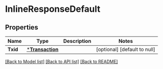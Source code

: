 # InlineResponseDefault

## Properties
Name | Type | Description | Notes
------------ | ------------- | ------------- | -------------
**Txid** | [***Transaction**](Transaction.md) |  | [optional] [default to null]

[[Back to Model list]](../README.md#documentation-for-models) [[Back to API list]](../README.md#documentation-for-api-endpoints) [[Back to README]](../README.md)


